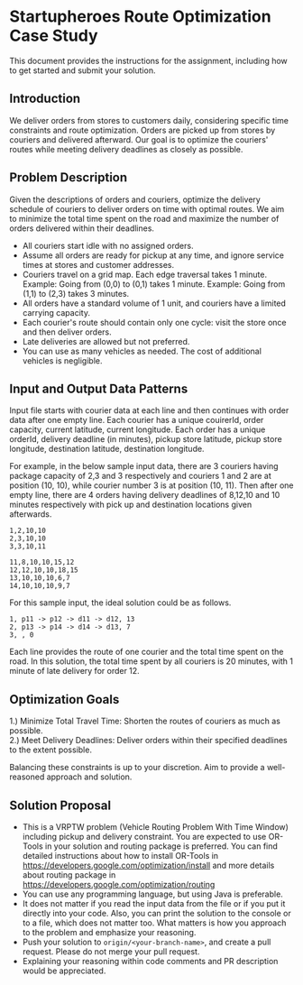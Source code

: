 # Startupheroes Route Optimization Case Study #

This document provides the instructions for the assignment, including how to get started and submit your solution.


## Introduction

We deliver orders from stores to customers daily, considering specific time constraints and route optimization. Orders are picked up from stores by couriers and delivered afterward. Our goal is to optimize the couriers' routes while meeting delivery deadlines as closely as possible.

## Problem Description

Given the descriptions of orders and couriers, optimize the delivery schedule of couriers to deliver orders on time with optimal routes. We aim to minimize the total time spent on the road and maximize the number of orders delivered within their deadlines.

* All couriers start idle with no assigned orders.
* Assume all orders are ready for pickup at any time, and ignore service times at stores and customer addresses.
* Couriers travel on a grid map. Each edge traversal takes 1 minute.
  Example: Going from (0,0) to (0,1) takes 1 minute.
  Example: Going from (1,1) to (2,3) takes 3 minutes.
* All orders have a standard volume of 1 unit, and couriers have a limited carrying capacity.
* Each courier's route should contain only one cycle: visit the store once and then deliver orders.
* Late deliveries are allowed but not preferred.
* You can use as many vehicles as needed. The cost of additional vehicles is negligible.

## Input and Output Data Patterns

Input file starts with courier data at each line and then continues with order data after one empty line. 
Each courier has a unique couirerId, order capacity, current latitude, current longitude.
Each order has a unique orderId, delivery deadline (in minutes), pickup store latitude, pickup store longitude, destination latitude, destination longitude. 

For example, in the below sample input data, there are 3 couriers having package capacity of 2,3 and 3 respectively and couriers 1 and 2 are at position (10, 10), while courier number 3 is at position (10, 11). Then after one empty line, there are 4 orders having delivery deadlines of 8,12,10 and 10 minutes respectively with pick up and destination locations given afterwards. 
 
```
1,2,10,10
2,3,10,10
3,3,10,11

11,8,10,10,15,12
12,12,10,10,18,15
13,10,10,10,6,7
14,10,10,10,9,7
```

For this sample input, the ideal solution could be as follows. 

```
1, p11 -> p12 -> d11 -> d12, 13
2, p13 -> p14 -> d14 -> d13, 7
3, , 0
```

Each line provides the route of one courier and the total time spent on the road. In this solution, the total time spent by all couriers is 20 minutes, with 1 minute of late delivery for order 12.

## Optimization Goals

1.) Minimize Total Travel Time: Shorten the routes of couriers as much as possible. <br />
2.) Meet Delivery Deadlines: Deliver orders within their specified deadlines to the extent possible. 

Balancing these constraints is up to your discretion. Aim to provide a well-reasoned approach and solution.


## Solution Proposal

* This is a VRPTW problem (Vehicle Routing Problem With Time Window) including pickup and delivery constraint. You are expected to use OR-Tools in your solution and routing package is preferred. You can find detailed instructions about how to install OR-Tools in https://developers.google.com/optimization/install and more details about routing package in https://developers.google.com/optimization/routing
* You can use any programming language, but using Java is preferable. 
* It does not matter if you read the input data from the file or if you put it directly into your code. Also, you can print the solution to the console or to a file, which does not matter too. What matters is how you approach to the problem and emphasize your reasoning. 
* Push your solution to `origin/<your-branch-name>`, and create a pull request. Please do not merge your pull request.
* Explaining your reasoning within code comments and PR description would be appreciated.

